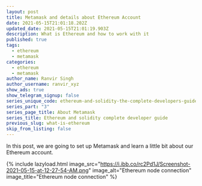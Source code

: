 ```yaml
---
layout: post
title: Metamask and details about Ethereum Account
date: 2021-05-15T21:01:18.202Z
updated_date: 2021-05-15T21:01:19.903Z
description: What is Ethereum and how to work with it
published: true
tags:
  - ethereum
  - metamask
categories:
  - ethereum
  - metamask
author_name: Ranvir Singh
author_username: ranvir_xyz
show_ads: true
show_telegram_signup: false
series_unique_code: ethereum-and-solidity-the-complete-developers-guide
series_part: "3"
series_page_title: About Metamask
series_title: Ethereum and solidity complete developer guide
previous_slug: what-is-ethereum
skip_from_listing: false
---
```

In this post, we are going to set up Metamask and learn a little bit about our Ethereum account.

{% include lazyload.html image_src="https://i.ibb.co/rc2Pd1J/Screenshot-2021-05-15-at-12-27-54-AM.png" image_alt="Ethereum node connection" image_title="Ethereum node connection" %}